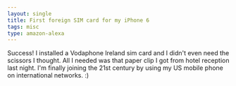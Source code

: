 ```yaml
---
layout: single	
title: First foreign SIM card for my iPhone 6
tags: misc
type: amazon-alexa
---
```

Success! I installed a Vodaphone Ireland sim card and I didn't even need the scissors I thought. All I needed was that paper clip I got from hotel reception last night. I'm finally joining the 21st century by using my US mobile phone on international networks. :)
